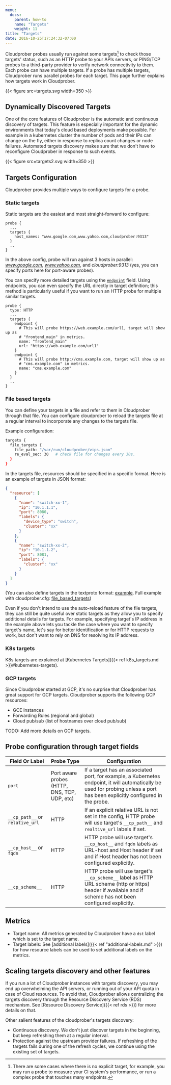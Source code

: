 ```yaml
---
menu:
  docs:
    parent: how-to
    name: "Targets"
    weight: 11
title: "Targets"
date: 2016-10-25T17:24:32-07:00
---
```


Cloudprober probes usually run against some targets[^1] to check those targets'
status, such as an HTTP probe to your APIs servers, or PING/TCP probes to a
third-party provider to verify network connectivity to them. Each probe can have
multiple targets. If a probe has multiple targets, Cloudprober runs parallel
probes for each target. This page further explains how targets work in
Cloudprober.

[^1]:
    There are some cases where there is no explicit target, for example, you may
    run a probe to measure your CI system's performance, or run a complex probe
    that touches many endpoints.

{{< figure src=targets.svg width=350 >}}

## Dynamically Discovered Targets

One of the core features of Cloudprober is the automatic and continuous
discovery of targets. This feature is especially important for the dynamic
environments that today's cloud based deployments make possible. For example in
a kubernetes cluster the number of pods and their IPs can change on the fly,
either in response to replica count changes or node failures. Automated targets
discovery makes sure that we don't have to reconfigure Cloudprober in response
to such events.

{{< figure src=targets2.svg width=350 >}}

## Targets Configuration

Cloudprober provides multiple ways to configure targets for a probe.

### Static targets

Static targets are the easiest and most straight-forward to configure:

```shell
probe {
  ...
  targets {
    host_names: "www.google.com,www.yahoo.com,cloudprober:9313"
  }
  ..
}
```

In the above config, probe will run against 3 hosts in parallel:
_www.google.com_, _www.yahoo.com_, and _cloudprober:9313_ (yes, you can specify
ports here for port-aware probes).

You can specify more detailed targets using the
[`endpoint`](/docs/config/targets/#cloudprober_targets_TargetsDef) field. Using
endpoints, you can even specify the URL directly in target definition; this
method is particularly useful if you want to run an HTTP probe for multiple
similar targets.

```shell
probe {
  type: HTTP
  ...
  targets {
    endpoint {
      # This will probe https://web.example.com/url1, target will show up as
      # "frontend_main" in metrics.
      name: "frontend_main"
      url: "https://web.example.com/url1"
    }
    endpoint {
      # This will probe http://cms.example.com, target will show up as
      # "cms.example.com" in metrics.
      name: "cms.example.com"
    }
  }
  ..
}
```

### File based targets

You can define your targets in a file and refer to them in Cloudprober through
that file. You can configure cloudprober to reload the targets file at a regular
interval to incorporate any changes to the targets file.

Example configuration:

```bash
targets {
  file_targets {
    file_path: "/var/run/cloudprober/vips.json"
    re_eval_sec: 30   # check file for changes every 30s.
  }
}
```

In the targets file, resources should be specified in a specific format. Here is
an example of targets in JSON format:

```json
{
  "resource": [
    {
      "name": "switch-xx-1",
      "ip": "10.1.1.1",
      "port": 8080,
      "labels": {
        "device_type": "switch",
        "cluster": "xx"
      }
    },
    {
      "name": "switch-xx-2",
      "ip": "10.1.1.2",
      "port": 8081,
      "labels": {
        "cluster": "xx"
      }
    }
  ]
}
```

<span class=small>(You can also define targets in the textproto format: <a
href="https://github.com/cloudprober/cloudprober/blob/master/rds/file/testdata/targets1.textpb">example</a>.
Full example with cloudprober.cfg:
<a href="https://github.com/cloudprober/cloudprober/blob/master/examples/file_based_targets">file_based_targets</a>)</span>

Even if you don't intend to use the auto-reload feature of the file targets,
they can still be quite useful over static targets as they allow you to specify
additional details for targets. For example, specifying target's IP address in
the example above lets you tackle the case where you want to specify target's
name, let's say for better identification or for HTTP requests to work, but
don't want to rely on DNS for resolving its IP address.

### K8s targets

K8s targets are explained at [Kubernetes
Targets]({{< ref k8s_targets.md >}}#kubernetes-targets).

### GCP targets

Since Cloudprober started at GCP, it's no surprise that Cloudprober has great
support for GCP targets. Cloudprober supports the following GCP resources:

- GCE Instances
- Forwarding Rules (regional and global)
- Cloud pub/sub (list of hostnames over cloud pub/sub)

TODO: Add more details on GCP targets.

## Probe configuration through target fields

| Field Or Label                  | Probe Type                                   | Configuration                                                                                                                                                                |
| ------------------------------- | -------------------------------------------- | ---------------------------------------------------------------------------------------------------------------------------------------------------------------------------- |
| `port`                          | Port aware probes (HTTP, DNS, TCP, UDP, etc) | If a target has an associated port, for example, a Kubernetes endpoint, it will automatically be used for probing unless a port has been explicitly configured in the probe. |
| `__cp_path__` or `relative_url` | HTTP                                         | If an explicit relative URL is not set in the config, HTTP probe will use target's `__cp_path__` and `realtive_url` labels if set.                                           |
| `__cp_host__` or `fqdn`         | HTTP                                         | HTTP probe will use target's `__cp_host__` and `fqdn` labels as URL-host and Host header if set and if Host header has not been configured explicitly.                       |
| `__cp_scheme__`                 | HTTP                                         | HTTP probe will use target's `__cp_scheme__` label as HTTP URL scheme (http or https) header if available and if scheme has not been configured explicitly.                  |

## Metrics

- Target name: All metrics generated by Cloudprober have a `dst` label which is
  set to the target name.
- Target labels: See [additional labels]({{< ref "additional-labels.md" >}}) for
  how resource labels can be used to set additional labels on the metrics.

## Scaling targets discovery and other features

If you run a lot of Cloudprober instances with targets discovery, you may end up
overwhelming the API servers, or running out of your API quota in case of Cloud
resources. To avoid that, Cloudprober allows centralizing the targets discovery
through the Resource Discovery Service (RDS) mechanism. See [Resource Discovery
Service]({{< ref rds >}}) for more details on that.

Other salient features of the cloudprober's targets discovery:

- Continuous discovery. We don't just discover targets in the beginning, but
  keep refreshing them at a regular interval.
- Protection against the upstream provider failures. If refreshing of the
  targets fails during one of the refresh cycles, we continue using the existing
  set of targets.
